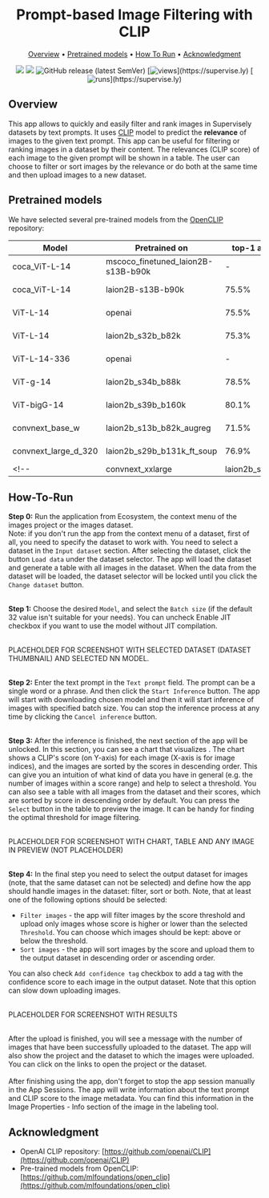<div align="center" markdown>
<img src=""/>

# Prompt-based Image Filtering with CLIP

<p align="center">
  <a href="#Overview">Overview</a> •
  <a href="#Pretrained-models">Pretrained models</a> •
  <a href="#How-To-Run">How To Run</a> •
  <a href="#Acknowledgment">Acknowledgment</a>
</p>

[![](https://img.shields.io/badge/supervisely-ecosystem-brightgreen)](https://ecosystem.supervise.ly/apps/supervisely-ecosystem/СHANGE_THE_NAME!!!!)
[![](https://img.shields.io/badge/slack-chat-green.svg?logo=slack)](https://supervise.ly/slack)
![GitHub release (latest SemVer)](https://img.shields.io/github/v/release/supervisely-ecosystem/СHANGE_THE_NAME!!!!)
[![views](https://app.supervise.ly/img/badges/views/supervisely-ecosystem/СHANGE_THE_NAME!!!!)](https://supervise.ly)
[![runs](https://app.supervise.ly/img/badges/runs/supervisely-ecosystem/СHANGE_THE_NAME!!!!)](https://supervise.ly)

</div>

## Overview

This app allows to quickly and easily filter and rank images in Supervisely datasets by text prompts. It uses [CLIP](https://openai.com/research/clip) model to predict the **relevance** of images to the given text prompt. This app can be useful for filtering or ranking images in a dataset by their content. The relevances (CLIP score) of each image to the given prompt will be shown in a table. The user can choose to filter or sort images by the relevance or do both at the same time and then upload images to a new dataset.


## Pretrained models

We have selected several pre-trained models from the [OpenCLIP](https://github.com/mlfoundations/open_clip) repository:

| Model    | Pretrained on   | top-1 accuracy on ImageNet | Size |
| -------- | --------------- | -------------------------- | ---- |
| coca\_ViT-L-14 | mscoco\_finetuned\_laion2B-s13B-b90k | - | 2.55 GB |
| coca\_ViT-L-14 | laion2B-s13B-b90k | 75.5% | 2.55 GB |
| ViT-L-14 | openai | 75.5% | 933 MB |
| ViT-L-14 | laion2b\_s32b\_b82k | 75.3% | 933 MB |
| ViT-L-14-336 | openai | - | 933 MB |
| ViT-g-14 | laion2b\_s34b\_b88k | 78.5% | 5.47 GB |
| ViT-bigG-14 | laion2b\_s39b\_b160k | 80.1% | 10.2 GB |
| convnext\_base\_w | laion2b\_s13b\_b82k\_augreg | 71.5% | 718 MB |
| convnext\_large\_d\_320 | laion2b\_s29b\_b131k\_ft\_soup | 76.9% | 1.41 GB |
<!-- | convnext\_xxlarge | laion2b\_s34b\_b82k\_augreg\_soup | 79.4% |  | -->


## How-To-Run

**Step 0:** Run the application from Ecosystem, the context menu of the images project or the images dataset.<br>
Note: if you don't run the app from the context menu of a dataset, first of all, you need to specify the dataset to work with. You need to select a dataset in the `Input dataset` section. After selecting the dataset, click the button `Load data` under the dataset selector. The app will load the dataset and generate a table with all images in the dataset. When the data from the dataset will be loaded, the dataset selector will be locked until you click the `Change dataset` button.<br><br>

**Step 1:** Choose the desired `Model`, and select the `Batch size` (if the default 32 value isn't suitable for your needs). You can uncheck Enable JIT checkbox if you want to use the model without JIT compilation.<br><br>

PLACEHOLDER FOR SCREENSHOT WITH SELECTED DATASET (DATASET THUMBNAIL) AND SELECTED NN MODEL.<br><br>

**Step 2:** Enter the text prompt in the `Text prompt` field. The prompt can be a single word or a phrase. And then click the `Start Inference` button. The app will start with downloading chosen model and then it will start inference of images with specified batch size. You can stop the inference process at any time by clicking the `Cancel inference` button.<br><br>

**Step 3:** After the inference is finished, the next section of the app will be unlocked. In this section, you can see a chart that visualizes . The chart shows a CLIP's score (on Y-axis) for each image (X-axis is for image indices), and the images are sorted by the scores in descending order. This can give you an intuition of what kind of data you have in general (e.g. the number of images within a score range) and help to select a threshold. You can also see a table with all images from the dataset and their scores, which are sorted by score in descending order by default. You can press the `Select` button in the table to preview the image. It can be handy for finding the optimal threshold for image filtering.<br><br>

PLACEHOLDER FOR SCREENSHOT WITH CHART, TABLE AND ANY IMAGE IN PREVIEW (NOT PLACEHOLDER)<br><br>

**Step 4:** In the final step you need to select the output dataset for images (note, that the same dataset can not be selected) and define how the app should handle images in the dataset: filter, sort or both. Note, that at least one of the following options should be selected:<br>

- `Filter images` - the app will filter images by the score threshold and upload only images whose score is higher or lower than the selected `Threshold`. You can choose which images should be kept: above or below the threshold.<br>
- `Sort images` - the app will sort images by the score and upload them to the output dataset in descending order or ascending order.<br>

You can also check `Add confidence tag` checkbox to add a tag with the confidence score to each image in the output dataset. Note that this option can slow down uploading images.<br><br>

PLACEHOLDER FOR SCREENSHOT WITH RESULTS<br><br>

After the upload is finished, you will see a message with the number of images that have been successfully uploaded to the dataset. The app will also show the project and the dataset to which the images were uploaded. You can click on the links to open the project or the dataset.<br><br>
After finishing using the app, don't forget to stop the app session manually in the App Sessions. The app will write information about the text prompt and CLIP score to the image metadata. You can find this information in the Image Properties - Info section of the image in the labeling tool.



## Acknowledgment

- OpenAI CLIP repository: [https://github.com/openai/CLIP](https://github.com/openai/CLIP)
- Pre-trained models from OpenCLIP: [https://github.com/mlfoundations/open_clip](https://github.com/mlfoundations/open_clip)